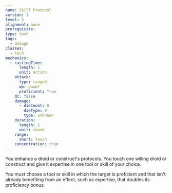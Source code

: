 ```yaml
---
name: Skill Protocol
version: 1
level: 5
alignment: none
prerequisite: 
type: tech
tags:
  - damage
classes:
  - tech
mechanics:
  - castingTime:
      length: 1
      unit: action
    attack:
      type: ranged
      wp: power
      proficient: True
    dc: false
    damage:
      - dieCount: 0
        dieType: 0
        type: unknown
    duration:
      length: 1
      unit: round
    range:
      short: Touch
    concentration: true
---
```

You enhance a droid or construct's protocols. You touch one willing droid or construct and give it expertise in one tool or skill of your choice.

You must choose a tool or skill in which the target is proficient and that isn't already benefiting from an effect, such as expertise, that doubles its proficiency bonus.
    